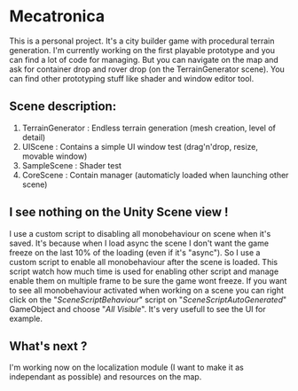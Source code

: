 # Mecatronica
This is a personal project. It's a city builder game with procedural terrain generation. I'm currently working on the first playable prototype and you can find a lot of code for managing. But you can navigate on the map and ask for container drop and rover drop (on the TerrainGenerator scene).
You can find other prototyping stuff like shader and window editor tool.

## Scene description:
1. TerrainGenerator : Endless terrain generation (mesh creation, level of detail)
2. UIScene : Contains a simple UI window test (drag'n'drop, resize, movable window)
3. SampleScene : Shader test
4. CoreScene : Contain manager (automaticly loaded when launching other scene)

## I see nothing on the Unity Scene view !
I use a custom script to disabling all monobehaviour on scene when it's saved. It's because when I load async the scene I don't want the game freeze on the last 10% of the loading (even if it's "async"). So I use a custom script to enable all monobehaviour after the scene is loaded. This script watch how much time is used for enabling other script and manage enable them on multiple frame to be sure the game wont freeze. If you want to see all monobehaviour activated when working on a scene you can right click on the "*SceneScriptBehaviour*" script on "*SceneScriptAutoGenerated*" GameObject and choose "*All Visible*". It's very usefull to see the UI for example.

## What's next ?
I'm working now on the localization module (I want to make it as independant as possible) and resources on the map.
